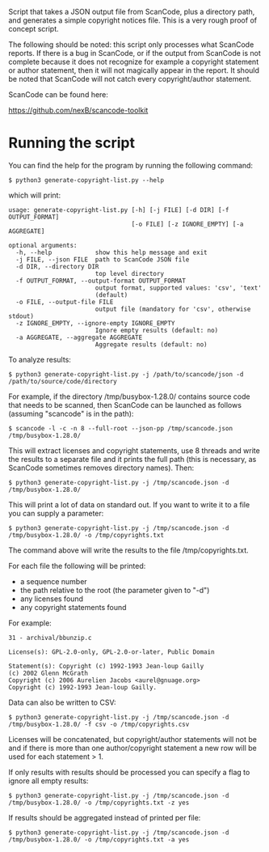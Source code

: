 Script that takes a JSON output file from ScanCode, plus a directory path, and generates a simple copyright notices file. This is a very rough proof of concept script.

The following should be noted: this script only processes what ScanCode reports. If there is a bug in ScanCode, or if the output from ScanCode is not complete because it does not recognize for example a copyright statement or author statement, then it will not magically appear in the report. It should be noted that ScanCode will not catch every copyright/author statement.

ScanCode can be found here:

https://github.com/nexB/scancode-toolkit

# Running the script

You can find the help for the program by running the following command:

    $ python3 generate-copyright-list.py --help

which will print:

    usage: generate-copyright-list.py [-h] [-j FILE] [-d DIR] [-f OUTPUT_FORMAT]
                                      [-o FILE] [-z IGNORE_EMPTY] [-a AGGREGATE]

    optional arguments:
      -h, --help            show this help message and exit
      -j FILE, --json FILE  path to ScanCode JSON file
      -d DIR, --directory DIR
                            top level directory
      -f OUTPUT_FORMAT, --output-format OUTPUT_FORMAT
                            output format, supported values: 'csv', 'text'
                            (default)
      -o FILE, --output-file FILE
                            output file (mandatory for 'csv', otherwise stdout)
      -z IGNORE_EMPTY, --ignore-empty IGNORE_EMPTY
                            Ignore empty results (default: no)
      -a AGGREGATE, --aggregate AGGREGATE
                            Aggregate results (default: no)

To analyze results:

    $ python3 generate-copyright-list.py -j /path/to/scancode/json -d /path/to/source/code/directory

For example, if the directory /tmp/busybox-1.28.0/ contains source code that needs to be scanned, then ScanCode can be launched as follows (assuming "scancode" is in the path):

    $ scancode -l -c -n 8 --full-root --json-pp /tmp/scancode.json /tmp/busybox-1.28.0/

This will extract licenses and copyright statements, use 8 threads and write the results to a separate file and it prints the full path (this is necessary, as ScanCode sometimes removes directory names). Then:

    $ python3 generate-copyright-list.py -j /tmp/scancode.json -d /tmp/busybox-1.28.0/

This will print a lot of data on standard out. If you want to write it to a file you can supply a parameter:

    $ python3 generate-copyright-list.py -j /tmp/scancode.json -d /tmp/busybox-1.28.0/ -o /tmp/copyrights.txt

The command above will write the results to the file /tmp/copyrights.txt.

For each file the following will be printed:

* a sequence number
* the path relative to the root (the parameter given to "-d")
* any licenses found
* any copyright statements found

For example:

    31 - archival/bbunzip.c
    
    License(s): GPL-2.0-only, GPL-2.0-or-later, Public Domain
    
    Statement(s): Copyright (c) 1992-1993 Jean-loup Gailly
    (c) 2002 Glenn McGrath
    Copyright (c) 2006 Aurelien Jacobs <aurel@gnuage.org>
    Copyright (c) 1992-1993 Jean-loup Gailly.

Data can also be written to CSV:

    $ python3 generate-copyright-list.py -j /tmp/scancode.json -d /tmp/busybox-1.28.0/ -f csv -o /tmp/copyrights.csv

Licenses will be concatenated, but copyright/author statements will not be and
if there is more than one author/copyright statement a new row will be used
for each statement > 1.

If only results with results should be processed you can specify a flag to ignore all empty results:

    $ python3 generate-copyright-list.py -j /tmp/scancode.json -d /tmp/busybox-1.28.0/ -o /tmp/copyrights.txt -z yes

If results should be aggregated instead of printed per file:

    $ python3 generate-copyright-list.py -j /tmp/scancode.json -d /tmp/busybox-1.28.0/ -o /tmp/copyrights.txt -a yes
